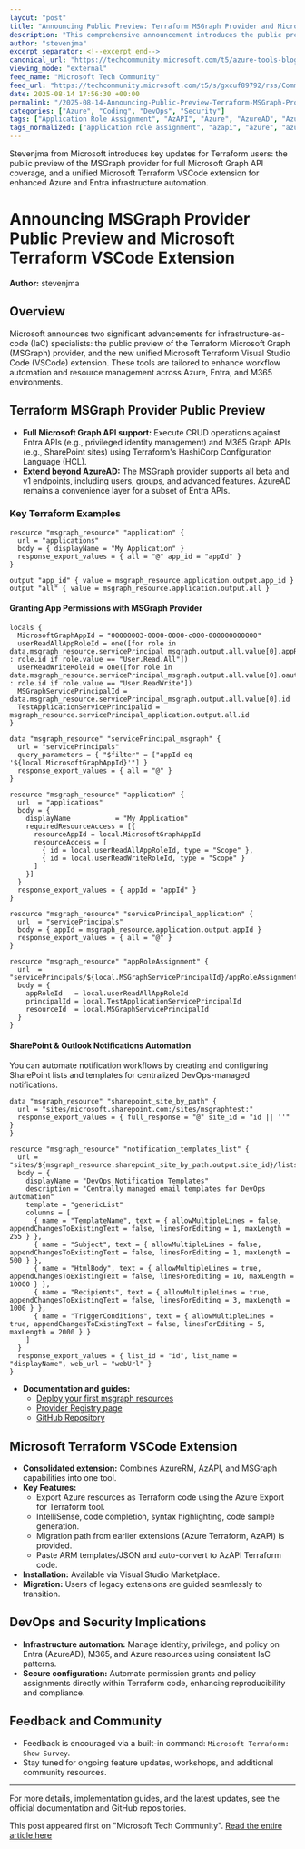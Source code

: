 ```yaml
---
layout: "post"
title: "Announcing Public Preview: Terraform MSGraph Provider and Microsoft Terraform VSCode Extension"
description: "This comprehensive announcement introduces the public preview of the Terraform Microsoft Graph (MSGraph) provider and the official Microsoft Terraform extension for Visual Studio Code. It highlights how these tools enable infrastructure-as-code practitioners to automate and manage Microsoft cloud resources, including Microsoft Entra and M365 Graph APIs, using Terraform and Visual Studio Code. The article covers installation, workflow enhancements, real-world code samples, and practical DevOps scenarios."
author: "stevenjma"
excerpt_separator: <!--excerpt_end-->
canonical_url: "https://techcommunity.microsoft.com/t5/azure-tools-blog/announcing-msgraph-provider-public-preview-and-the-microsoft/ba-p/4443614"
viewing_mode: "external"
feed_name: "Microsoft Tech Community"
feed_url: "https://techcommunity.microsoft.com/t5/s/gxcuf89792/rss/Community"
date: 2025-08-14 17:56:30 +00:00
permalink: "/2025-08-14-Announcing-Public-Preview-Terraform-MSGraph-Provider-and-Microsoft-Terraform-VSCode-Extension.html"
categories: ["Azure", "Coding", "DevOps", "Security"]
tags: ["Application Role Assignment", "AzAPI", "Azure", "AzureAD", "AzureRM", "Cloud Automation", "Code Samples", "Coding", "Community", "DevOps", "Entra ID", "HashiCorp Configuration Language", "IaC", "IntelliSense", "M365", "Microsoft Graph", "MSGraph Provider", "Privileged Identity Management", "Resource Automation", "Resource Export", "Security", "Service Principal", "SharePoint API", "Terraform", "VS Code Extension"]
tags_normalized: ["application role assignment", "azapi", "azure", "azuread", "azurerm", "cloud automation", "code samples", "coding", "community", "devops", "entra id", "hashicorp configuration language", "iac", "intellisense", "m365", "microsoft graph", "msgraph provider", "privileged identity management", "resource automation", "resource export", "security", "service principal", "sharepoint api", "terraform", "vs code extension"]
---
```


Stevenjma from Microsoft introduces key updates for Terraform users: the public preview of the MSGraph provider for full Microsoft Graph API coverage, and a unified Microsoft Terraform VSCode extension for enhanced Azure and Entra infrastructure automation.<!--excerpt_end-->

# Announcing MSGraph Provider Public Preview and Microsoft Terraform VSCode Extension

**Author:** stevenjma

## Overview

Microsoft announces two significant advancements for infrastructure-as-code (IaC) specialists: the public preview of the Terraform Microsoft Graph (MSGraph) provider, and the new unified Microsoft Terraform Visual Studio Code (VSCode) extension. These tools are tailored to enhance workflow automation and resource management across Azure, Entra, and M365 environments.

## Terraform MSGraph Provider Public Preview

- **Full Microsoft Graph API support:** Execute CRUD operations against Entra APIs (e.g., privileged identity management) and M365 Graph APIs (e.g., SharePoint sites) using Terraform's HashiCorp Configuration Language (HCL).
- **Extend beyond AzureAD:** The MSGraph provider supports all beta and v1 endpoints, including users, groups, and advanced features. AzureAD remains a convenience layer for a subset of Entra APIs.

### Key Terraform Examples

```hcl
resource "msgraph_resource" "application" {
  url = "applications"
  body = { displayName = "My Application" }
  response_export_values = { all = "@" app_id = "appId" }
}

output "app_id" { value = msgraph_resource.application.output.app_id }
output "all" { value = msgraph_resource.application.output.all }
```

#### Granting App Permissions with MSGraph Provider

```hcl
locals {
  MicrosoftGraphAppId = "00000003-0000-0000-c000-000000000000"
  userReadAllAppRoleId = one([for role in data.msgraph_resource.servicePrincipal_msgraph.output.all.value[0].appRoles : role.id if role.value == "User.Read.All"])
  userReadWriteRoleId = one([for role in data.msgraph_resource.servicePrincipal_msgraph.output.all.value[0].oauth2PermissionScopes : role.id if role.value == "User.ReadWrite"])
  MSGraphServicePrincipalId = data.msgraph_resource.servicePrincipal_msgraph.output.all.value[0].id
  TestApplicationServicePrincipalId = msgraph_resource.servicePrincipal_application.output.all.id
}

data "msgraph_resource" "servicePrincipal_msgraph" {
  url = "servicePrincipals"
  query_parameters = { "$filter" = ["appId eq '${local.MicrosoftGraphAppId}'"] }
  response_export_values = { all = "@" }
}

resource "msgraph_resource" "application" {
  url  = "applications"
  body = {
    displayName           = "My Application"
    requiredResourceAccess = [{
      resourceAppId = local.MicrosoftGraphAppId
      resourceAccess = [
        { id = local.userReadAllAppRoleId, type = "Scope" },
        { id = local.userReadWriteRoleId, type = "Scope" }
      ]
    }]
  }
  response_export_values = { appId = "appId" }
}

resource "msgraph_resource" "servicePrincipal_application" {
  url  = "servicePrincipals"
  body = { appId = msgraph_resource.application.output.appId }
  response_export_values = { all = "@" }
}

resource "msgraph_resource" "appRoleAssignment" {
  url  = "servicePrincipals/${local.MSGraphServicePrincipalId}/appRoleAssignments"
  body = {
    appRoleId   = local.userReadAllAppRoleId
    principalId = local.TestApplicationServicePrincipalId
    resourceId  = local.MSGraphServicePrincipalId
  }
}
```

#### SharePoint & Outlook Notifications Automation

You can automate notification workflows by creating and configuring SharePoint lists and templates for centralized DevOps-managed notifications.

```hcl
data "msgraph_resource" "sharepoint_site_by_path" {
  url = "sites/microsoft.sharepoint.com:/sites/msgraphtest:"
  response_export_values = { full_response = "@" site_id = "id || ''" }
}

resource "msgraph_resource" "notification_templates_list" {
  url = "sites/${msgraph_resource.sharepoint_site_by_path.output.site_id}/lists"
  body = {
    displayName = "DevOps Notification Templates"
    description = "Centrally managed email templates for DevOps automation"
    template = "genericList"
    columns = [
      { name = "TemplateName", text = { allowMultipleLines = false, appendChangesToExistingText = false, linesForEditing = 1, maxLength = 255 } },
      { name = "Subject", text = { allowMultipleLines = false, appendChangesToExistingText = false, linesForEditing = 1, maxLength = 500 } },
      { name = "HtmlBody", text = { allowMultipleLines = true, appendChangesToExistingText = false, linesForEditing = 10, maxLength = 10000 } },
      { name = "Recipients", text = { allowMultipleLines = true, appendChangesToExistingText = false, linesForEditing = 3, maxLength = 1000 } },
      { name = "TriggerConditions", text = { allowMultipleLines = true, appendChangesToExistingText = false, linesForEditing = 5, maxLength = 2000 } }
    ]
  }
  response_export_values = { list_id = "id", list_name = "displayName", web_url = "webUrl" }
}
```

- **Documentation and guides:**
  - [Deploy your first msgraph resources](https://learn.microsoft.com/graph/templates/terraform/quickstart-create-terraform)
  - [Provider Registry page](https://registry.terraform.io/providers/microsoft/msgraph/latest)
  - [GitHub Repository](https://github.com/Microsoft/terraform-provider-msgraph)

## Microsoft Terraform VSCode Extension

- **Consolidated extension:** Combines AzureRM, AzAPI, and MSGraph capabilities into one tool.
- **Key Features:**
  - Export Azure resources as Terraform code using the Azure Export for Terraform tool.
  - IntelliSense, code completion, syntax highlighting, code sample generation.
  - Migration path from earlier extensions (Azure Terraform, AzAPI) is provided.
  - Paste ARM templates/JSON and auto-convert to AzAPI Terraform code.
- **Installation:** Available via Visual Studio Marketplace.
- **Migration:** Users of legacy extensions are guided seamlessly to transition.

## DevOps and Security Implications

- **Infrastructure automation:** Manage identity, privilege, and policy on Entra (AzureAD), M365, and Azure resources using consistent IaC patterns.
- **Secure configuration:** Automate permission grants and policy assignments directly within Terraform code, enhancing reproducibility and compliance.

## Feedback and Community

- Feedback is encouraged via a built-in command: `Microsoft Terraform: Show Survey`.
- Stay tuned for ongoing feature updates, workshops, and additional community resources.

---

For more details, implementation guides, and the latest updates, see the official documentation and GitHub repositories.

This post appeared first on "Microsoft Tech Community". [Read the entire article here](https://techcommunity.microsoft.com/t5/azure-tools-blog/announcing-msgraph-provider-public-preview-and-the-microsoft/ba-p/4443614)
